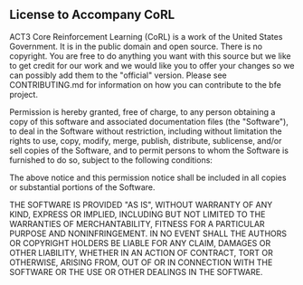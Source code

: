 ## License to Accompany CoRL

ACT3 Core Reinforcement Learning (CoRL) is a work of the United States Government. It is in the public domain and open source. There is no copyright. You are free to do anything you want with this source but we like to get credit for our work and we would like you to offer your changes so we can possibly add them to the "official" version. Please see CONTRIBUTING.md for information on how you can contribute to the bfe project.

Permission is hereby granted, free of charge, to any person obtaining a copy of this software and associated documentation files (the "Software"), to deal in the Software without restriction, including without limitation the rights to use, copy, modify, merge, publish, distribute, sublicense, and/or sell copies of the Software, and to permit persons to whom the Software is furnished to do so, subject to the following conditions:

The above notice and this permission notice shall be included in all copies or substantial portions of the Software.

THE SOFTWARE IS PROVIDED "AS IS", WITHOUT WARRANTY OF ANY KIND, EXPRESS OR IMPLIED, INCLUDING BUT NOT LIMITED TO THE WARRANTIES OF MERCHANTABILITY, FITNESS FOR A PARTICULAR PURPOSE AND NONINFRINGEMENT. IN NO EVENT SHALL THE AUTHORS OR COPYRIGHT HOLDERS BE LIABLE FOR ANY CLAIM, DAMAGES OR OTHER LIABILITY, WHETHER IN AN ACTION OF CONTRACT, TORT OR OTHERWISE, ARISING FROM, OUT OF OR IN CONNECTION WITH THE SOFTWARE OR THE USE OR OTHER DEALINGS IN THE SOFTWARE.
